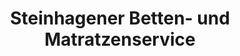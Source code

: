 ---
title: "Steinhagener Betten- und Matratzenservice"
url: /steinhagen/steinhagener-betten-und-matratzenservice/
shop: Betten
---